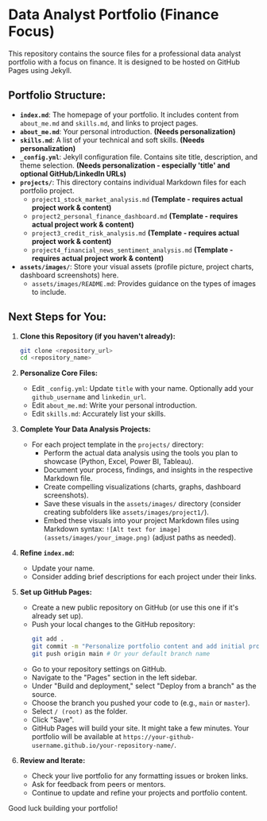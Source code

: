 # Data Analyst Portfolio (Finance Focus)

This repository contains the source files for a professional data analyst portfolio with a focus on finance. It is designed to be hosted on GitHub Pages using Jekyll.

## Portfolio Structure:

*   **`index.md`**: The homepage of your portfolio. It includes content from `about_me.md` and `skills.md`, and links to project pages.
*   **`about_me.md`**: Your personal introduction. **(Needs personalization)**
*   **`skills.md`**: A list of your technical and soft skills. **(Needs personalization)**
*   **`_config.yml`**: Jekyll configuration file. Contains site title, description, and theme selection. **(Needs personalization - especially 'title' and optional GitHub/LinkedIn URLs)**
*   **`projects/`**: This directory contains individual Markdown files for each portfolio project.
    *   `project1_stock_market_analysis.md` **(Template - requires actual project work & content)**
    *   `project2_personal_finance_dashboard.md` **(Template - requires actual project work & content)**
    *   `project3_credit_risk_analysis.md` **(Template - requires actual project work & content)**
    *   `project4_financial_news_sentiment_analysis.md` **(Template - requires actual project work & content)**
*   **`assets/images/`**: Store your visual assets (profile picture, project charts, dashboard screenshots) here.
    *   `assets/images/README.md`: Provides guidance on the types of images to include.

## Next Steps for You:

1.  **Clone this Repository (if you haven't already):**
    ```bash
    git clone <repository_url>
    cd <repository_name>
    ```

2.  **Personalize Core Files:**
    *   Edit `_config.yml`: Update `title` with your name. Optionally add your `github_username` and `linkedin_url`.
    *   Edit `about_me.md`: Write your personal introduction.
    *   Edit `skills.md`: Accurately list your skills.

3.  **Complete Your Data Analysis Projects:**
    *   For each project template in the `projects/` directory:
        *   Perform the actual data analysis using the tools you plan to showcase (Python, Excel, Power BI, Tableau).
        *   Document your process, findings, and insights in the respective Markdown file.
        *   Create compelling visualizations (charts, graphs, dashboard screenshots).
        *   Save these visuals in the `assets/images/` directory (consider creating subfolders like `assets/images/project1/`).
        *   Embed these visuals into your project Markdown files using Markdown syntax: `![Alt text for image](assets/images/your_image.png)` (adjust paths as needed).

4.  **Refine `index.md`:**
    *   Update your name.
    *   Consider adding brief descriptions for each project under their links.

5.  **Set up GitHub Pages:**
    *   Create a new public repository on GitHub (or use this one if it's already set up).
    *   Push your local changes to the GitHub repository:
        ```bash
        git add .
        git commit -m "Personalize portfolio content and add initial project work"
        git push origin main # Or your default branch name
        ```
    *   Go to your repository settings on GitHub.
    *   Navigate to the "Pages" section in the left sidebar.
    *   Under "Build and deployment," select "Deploy from a branch" as the source.
    *   Choose the branch you pushed your code to (e.g., `main` or `master`).
    *   Select `/ (root)` as the folder.
    *   Click "Save".
    *   GitHub Pages will build your site. It might take a few minutes. Your portfolio will be available at `https://your-github-username.github.io/your-repository-name/`.

6.  **Review and Iterate:**
    *   Check your live portfolio for any formatting issues or broken links.
    *   Ask for feedback from peers or mentors.
    *   Continue to update and refine your projects and portfolio content.

Good luck building your portfolio!
```
